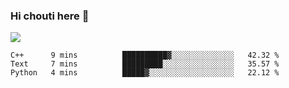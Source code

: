 ### Hi chouti here 👋

![](https://github-readme-stats.vercel.app/api?username=l0nl1f3)

<!--START_SECTION:waka-->
```text
C++      9 mins          ██████████▓░░░░░░░░░░░░░░   42.32 % 
Text     7 mins          █████████░░░░░░░░░░░░░░░░   35.57 % 
Python   4 mins          █████▓░░░░░░░░░░░░░░░░░░░   22.12 % 
```
<!--END_SECTION:waka-->

<!--
**l0nl1f3/l0nl1f3** is a ✨ _special_ ✨ repository because its `README.md` (this file) appears on your GitHub profile.

Here are some ideas to get you started:

- 🔭 I’m currently working on ...
- 🌱 I’m currently learning ...
- 👯 I’m looking to collaborate on ...
- 🤔 I’m looking for help with ...
- 💬 Ask me about ...
- 📫 How to reach me: ...
- 😄 Pronouns: ...
- ⚡ Fun fact: ...
-->
